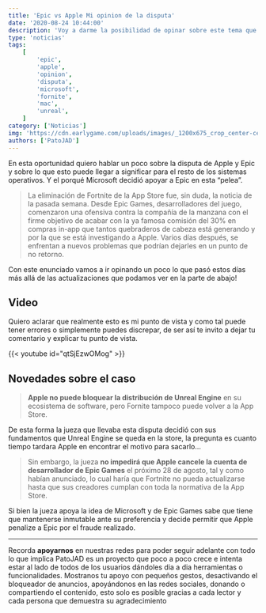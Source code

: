 ```yaml
---
title: 'Epic vs Apple Mi opinion de la disputa'
date: '2020-08-24 10:44:00'
description: 'Voy a darme la posibilidad de opinar sobre este tema que esta siendo eco entre todos'
type: 'noticias'
tags:
    [
        'epic',
        'apple',
        'opinion',
        'disputa',
        'microsoft',
        'fornite',
        'mac',
        'unreal',
    ]
category: ['Noticias']
img: 'https://cdn.earlygame.com/uploads/images/_1200x675_crop_center-center_none/epic-vs-apple-fortnite-legal-battle-explained.jpg'
authors: ['PatoJAD']
---
```


En esta oportunidad quiero hablar un poco sobre la disputa de Apple y Epic y sobre lo que esto puede llegar a significar para el resto de los sistemas operativos. Y el porqué Microsoft decidió apoyar a Epic en esta “pelea”.

> La eliminación de Fortnite de la App Store fue, sin duda, la noticia de la pasada semana. Desde Epic Games, desarrolladores del juego, comenzaron una ofensiva contra la compañía de la manzana con el firme objetivo de acabar con la ya famosa comisión del 30% en compras in-app que tantos quebraderos de cabeza está generando y por la que se está investigando a Apple. Varios días después, se enfrentan a nuevos problemas que podrían dejarles en un punto de no retorno.

Con este enunciado vamos a ir opinando un poco lo que pasó estos días más allá de las actualizaciones que podamos ver en la parte de abajo!

## Video

Quiero aclarar que realmente esto es mi punto de vista y como tal puede tener errores o simplemente puedes discrepar, de ser así te invito a dejar tu comentario y explicar tu punto de vista.

{{< youtube id="qtSjEzwOMog" >}}

## Novedades sobre el caso

> **Apple no puede bloquear la distribución de Unreal Engine** en su ecosistema de software, pero Fornite tampoco puede volver a la App Store.

De esta forma la jueza que llevaba esta disputa decidió con sus fundamentos que Unreal Engine se queda en la store, la pregunta es cuanto tiempo tardara Apple en encontrar el motivo para sacarlo…

> Sin embargo, la jueza **no impedirá que Apple cancele la cuenta de desarrollador de Epic Games** el próximo 28 de agosto, tal y como habían anunciado, lo cual haría que Fortnite no pueda actualizarse hasta que sus creadores cumplan con toda la normativa de la App Store.

Si bien la jueza apoya la idea de Microsoft y de Epic Games sabe que tiene que mantenerse inmutable ante su preferencia y decide permitir que Apple penalize a Epic por el fraude realizado.

---

Recorda **apoyarnos** en nuestras redes para poder seguir adelante con todo lo que implica PatoJAD es un proyecto que poco a poco crece e intenta estar al lado de todos de los usuarios dándoles dia a dia herramientas o funcionalidades. Mostranos tu apoyo con pequeños gestos, desactivando el bloqueador de anuncios, apoyándonos en las redes sociales, donando o compartiendo el contenido, esto solo es posible gracias a cada lector y cada persona que demuestra su agradecimiento
